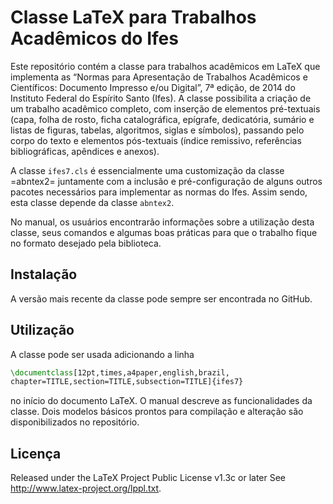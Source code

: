 Classe LaTeX para Trabalhos Acadêmicos do Ifes
==============================================

Este repositório contém a classe para trabalhos acadêmicos em LaTeX
que implementa as “Normas para Apresentação de Trabalhos Acadêmicos e
Científicos: Documento Impresso e/ou Digital”, 7ª edição, de 2014 do
Instituto Federal do Espírito Santo (Ifes). A classe possibilita a
criação de um trabalho acadêmico completo, com inserção de elementos
pré-textuais (capa, folha de rosto, ficha catalográfica, epígrafe,
dedicatória, sumário e listas de figuras, tabelas, algoritmos, siglas
e símbolos), passando pelo corpo do texto e elementos pós-textuais
(índice remissivo, referências bibliográficas, apêndices e anexos).

A classe `ifes7.cls` é essencialmente uma customização da classe
=abntex2= juntamente com a inclusão e pré-configuração de alguns
outros pacotes necessários para implementar as normas do Ifes.
Assim sendo, esta classe depende da classe `abntex2`.

No manual, os usuários encontrarão informações sobre a utilização
desta classe, seus comandos e algumas boas práticas para que o
trabalho fique no formato desejado pela biblioteca.


Instalação
----------

A versão mais recente da classe pode sempre ser encontrada no GitHub.

Utilização
----------

A classe pode ser usada adicionando a linha

``` tex
\documentclass[12pt,times,a4paper,english,brazil,
chapter=TITLE,section=TITLE,subsection=TITLE]{ifes7}
```

no início do documento LaTeX. O manual descreve as funcionalidades da
classe. Dois modelos básicos prontos para compilação e alteração são
disponibilizados no repositório.

Licença
-------

Released under the LaTeX Project Public License v1.3c or later See
<http://www.latex-project.org/lppl.txt>.

